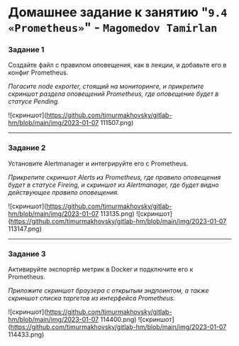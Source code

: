 # Домашнее задание к занятию "`9.4 «Prometheus»`" - `Magomedov Tamirlan`


### Задание  1

Создайте файл с правилом оповещения, как в лекции, и добавьте его в конфиг Prometheus.

*Погасите node exporter, стоящий на мониторинге, и прикрепите скриншот раздела оповещений Prometheus, где оповещение будет в статусе Pending.*

![скриншот](https://github.com/timurmakhovsky/gitlab-hm/blob/main/img/2023-01-07 111507.png)

---

### Задание 2

Установите Alertmanager и интегрируйте его с Prometheus.

*Прикрепите скриншот Alerts из Prometheus, где правило оповещения будет в статусе Fireing, и скриншот из Alertmanager, где будет видно действующее правило оповещения.*

![скриншот](https://github.com/timurmakhovsky/gitlab-hm/blob/main/img/2023-01-07 113135.png)
![скриншот](https://github.com/timurmakhovsky/gitlab-hm/blob/main/img/2023-01-07 113147.png)

---

### Задание 3

Активируйте экспортёр метрик в Docker и подключите его к Prometheus.

*Приложите скриншот браузера с открытым эндпоинтом, а также скриншот списка таргетов из интерфейса Prometheus.*

![скриншот](https://github.com/timurmakhovsky/gitlab-hm/blob/main/img/2023-01-07 114400.png)
![скриншот](https://github.com/timurmakhovsky/gitlab-hm/blob/main/img/2023-01-07 114433.png)
